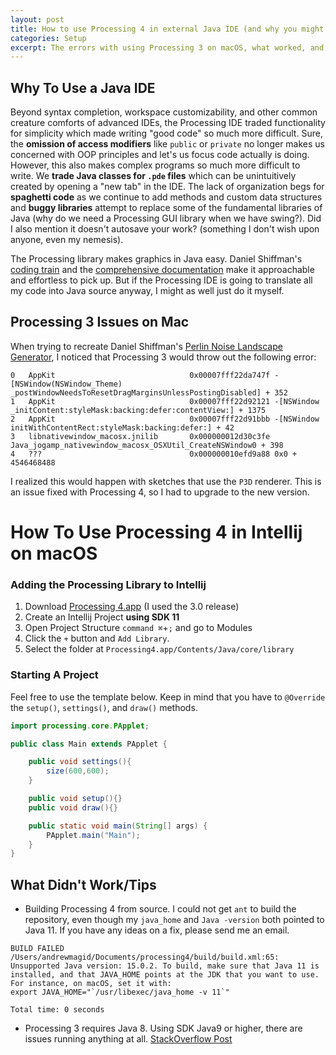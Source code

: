 ```yaml
---
layout: post
title: How to use Processing 4 in external Java IDE (and why you might want to)
categories: Setup
excerpt: The errors with using Processing 3 on macOS, what worked, and what didn't
---
```


## Why To Use a Java IDE 
Beyond syntax completion, workspace customizability, and other common creature comforts of advanced IDEs, the Processing IDE traded functionality for simplicity which made writing "good code" so much more difficult. Sure, the **omission of access modifiers** like `public` or `private` no longer makes us concerned with OOP principles and let's us focus code actually is doing. However, this also makes complex programs so much more difficult to write. We **trade Java classes for `.pde` files** which can be unintuitively created by opening a "new tab" in the IDE. The lack of organization begs for **spaghetti code** as we continue to add methods and custom data structures and **buggy libraries** attempt to replace some of the fundamental libraries of Java (why do we need a Processing GUI library when we have swing?). Did I also mention it doesn't autosave your work? (something I don't wish upon anyone, even my nemesis).

The Processing library makes graphics in Java easy. Daniel Shiffman's [coding train](https://www.youtube.com/channel/UCvjgXvBlbQiydffZU7m1_aw) and the [comprehensive documentation](https://processing.org/reference/) make it approachable and effortless to pick up. But if the Processing IDE is going to translate all my code into Java source anyway, I might as well just do it myself.

## Processing 3 Issues on Mac
When trying to recreate Daniel Shiffman's [Perlin Noise Landscape Generator](https://thecodingtrain.com/CodingChallenges/011-perlinnoiseterrain.html), I noticed that Processing 3 would throw out the following error:

```
0   AppKit                              0x00007fff22da747f -[NSWindow(NSWindow_Theme) _postWindowNeedsToResetDragMarginsUnlessPostingDisabled] + 352
1   AppKit                              0x00007fff22d92121 -[NSWindow _initContent:styleMask:backing:defer:contentView:] + 1375
2   AppKit                              0x00007fff22d91bbb -[NSWindow initWithContentRect:styleMask:backing:defer:] + 42
3   libnativewindow_macosx.jnilib       0x000000012d30c3fe Java_jogamp_nativewindow_macosx_OSXUtil_CreateNSWindow0 + 398
4   ???                                 0x000000010efd9a88 0x0 + 4546468488   
```

I realized this would happen with sketches that use the `P3D` renderer. This is an issue fixed with Processing 4, so I had to upgrade to the new version.

# How To Use Processing 4 in Intellij on macOS

### Adding the Processing Library to Intellij
1. Download [Processing 4.app](https://processing.org/download/) (I used the 3.0 release)
1. Create an Intellij Project **using SDK 11**
1. Open Project Structure `command ⌘`+`;` and go to Modules
1. Click the `+` button and `Add Library`. 
1. Select the folder at `Processing4.app/Contents/Java/core/library`

### Starting A Project
Feel free to use the template below. Keep in mind that you have to `@Override` the `setup()`, `settings()`, and `draw()` methods.
```java
import processing.core.PApplet;

public class Main extends PApplet {

    public void settings(){
        size(600,600);
    }

    public void setup(){}
    public void draw(){}

    public static void main(String[] args) {
        PApplet.main("Main");
    }
}
```

## What Didn't Work/Tips
- Building Processing 4 from source. I could not get `ant` to build the repository, even though my `java_home` and `Java -version` both pointed to Java 11. If you have any ideas on a fix, please send me an email.

```
BUILD FAILED
/Users/andrewmagid/Documents/processing4/build/build.xml:65: Unsupported Java version: 15.0.2. To build, make sure that Java 11 is installed, and that JAVA_HOME points at the JDK that you want to use. For instance, on macOS, set it with:
export JAVA_HOME="`/usr/libexec/java_home -v 11`"

Total time: 0 seconds
```

- Processing 3 requires Java 8. Using SDK Java9 or higher, there are issues running anything at all. [StackOverflow Post](https://stackoverflow.com/questions/47343612/cannot-compile-when-importing-processing-library-into-eclipse/48292239#48292239)